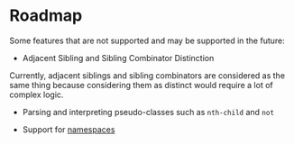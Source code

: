 # Roadmap

Some features that are not supported and may be supported in the future:

- Adjacent Sibling and Sibling Combinator Distinction

Currently, adjacent siblings and sibling combinators are considered as the same thing because considering them as distinct would require a lot of complex logic.

- Parsing and interpreting pseudo-classes such as `nth-child` and `not`

- Support for [namespaces](https://developer.mozilla.org/en-US/docs/Web/CSS/@namespace)
